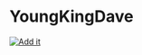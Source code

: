 # YoungKingDave
[![Add it](/snapcode.png)](https://www.snapchat.com/unlock/?type=SNAPCODE&uuid=17cafddf9e134e09a0797a233ea8b366&metadata=01)
